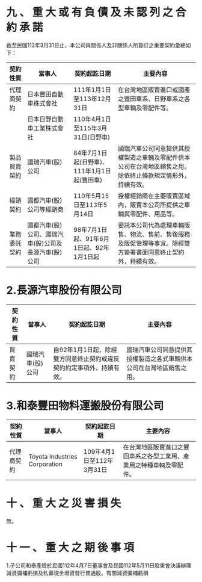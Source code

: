 # 九 、 重 大 或 有 負 債 及 未 認 列 之 合 約 承 諾

截至民國112年3月31日止，本公司與關係人及非關係人所簽訂之重要契約彙總如下：

|契約性質|當事人|契約起訖日期|主要內容|
|---|---|---|---|
|代理商契約|日本豐田自動車株式會社|111年1月1日至113年12月31日|在台灣地區販賣進口或國產之豐田車系、日野車系之各型車輛及零配件等。|
| |日本日野自動車工業株式會社|110年4月1日至115年3月31日(日野車)| |
|製品買賣契約|國瑞汽車(股)公司|84年7月1日起(日野車)、111年1月1日起(豐田車)|國瑞汽車公司同意提供其授權製造之車輛及零配件供本公司在台灣地區銷售之用。除依終止條款規定情形外，持續有效。|
|經銷契約|國都汽車(股)公司等經銷商|110年5月15日至113年5月14日|授權經銷商在主要販賣區域內，販賣本公司所提供之車輛與零配件、用品等。|
|業務委託契約|國都汽車(股)公司、國瑞汽車(股)公司及長源汽車(股)公司|98年7月1日起、91年6月1日起、92年1月1日起|委託本公司代為處理車輛販售、物流、售前、售後服務及販促管理等事宜。除經雙方簽署書面同意終止契約外，持續有效。|

# 2.長源汽車股份有限公司

|契約性質|當事人|契約起訖日期|主要內容|
|---|---|---|---|
|買賣契約|國瑞汽車(股)公司|自92年1月1日起，除經雙方同意終止契約或違反契約約定事項外，持續有效。|國瑞汽車公司同意提供其授權製造之各式車輛供本公司在台灣地區銷售之用。|

# 3.和泰豐田物料運搬股份有限公司

|契約性質|當事人|契約起訖日期|主要內容|
|---|---|---|---|
|代理商契約|Toyota Industries Corporation|109年4月1日至112年3月31日|在台灣地區販賣進口之豐田車系之各型工業用、產業用之特種車輛及零配件。|

# 十 、 重 大 之 災 害 損 失

無。

# 十 一 、 重 大 之 期 後 事 項

1.子公司和泰產險於民國112年4月7日董事會及民國112年5月11日股東會決議辦理減資彌補虧損及私募現金增資發行普通股。有關減資彌補虧損